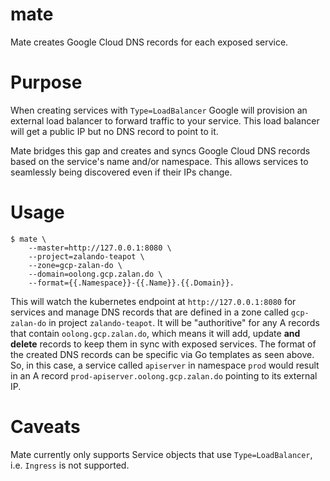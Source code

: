 # mate

Mate creates Google Cloud DNS records for each exposed service.

# Purpose

When creating services with `Type=LoadBalancer` Google will provision an external load balancer to forward traffic to your service. This load balancer will get a public IP but no DNS record to point to it.

Mate bridges this gap and creates and syncs Google Cloud DNS records based on the service's name and/or namespace. This allows services to seamlessly being discovered even if their IPs change.

# Usage

```
$ mate \
    --master=http://127.0.0.1:8080 \
    --project=zalando-teapot \
    --zone=gcp-zalan-do \
    --domain=oolong.gcp.zalan.do \
    --format={{.Namespace}}-{{.Name}}.{{.Domain}}.
```

This will watch the kubernetes endpoint at `http://127.0.0.1:8080` for services and manage DNS records that are defined in a zone called `gcp-zalan-do` in project `zalando-teapot`.
It will be "authoritive" for any A records that contain `oolong.gcp.zalan.do`, which means it will add, update **and delete** records to keep them in sync with exposed services.
The format of the created DNS records can be specific via Go templates as seen above.
So, in this case, a service called `apiserver` in namespace `prod` would result in an A record `prod-apiserver.oolong.gcp.zalan.do` pointing to its external IP.

# Caveats

Mate currently only supports Service objects that use `Type=LoadBalancer`, i.e. `Ingress` is not supported.
